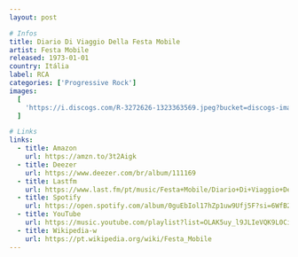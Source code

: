 ```yaml
---
layout: post

# Infos
title: Diario Di Viaggio Della Festa Mobile
artist: Festa Mobile
released: 1973-01-01
country: Itália
label: RCA
categories: ['Progressive Rock']
images:
  [
    'https://i.discogs.com/R-3272626-1323363569.jpeg?bucket=discogs-images&expiry=1615256734042.116&fit=contain&format=auto&height=600&quality=90&width=600&signature=dB1PzoZJMEDiMsQvcaAektxP%2BOkWWZf4AZMdmYP4eaw%3D',
  ]

# Links
links:
  - title: Amazon
    url: https://amzn.to/3t2Aigk
  - title: Deezer
    url: https://www.deezer.com/br/album/111169
  - title: Lastfm
    url: https://www.last.fm/pt/music/Festa+Mobile/Diario+Di+Viaggio+Della+Festa+Mobile
  - title: Spotify
    url: https://open.spotify.com/album/0guEbIol17hZp1uw9Ufj5F?si=6WfB27_PTtmQ3gF2xSAaPQ
  - title: YouTube
    url: https://music.youtube.com/playlist?list=OLAK5uy_l9JLIeVQK9L0CiG2vxT8T7NLRDBCXXps0
  - title: Wikipedia-w
    url: https://pt.wikipedia.org/wiki/Festa_Mobile
---
```


